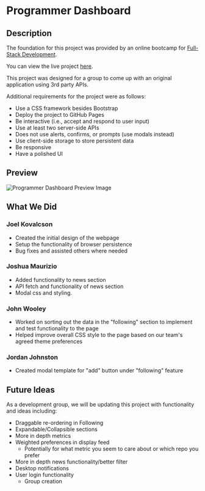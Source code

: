 # Programmer Dashboard

## Description

The foundation for this project was provided by an online bootcamp for [Full-Stack Development](https://bootcamps.vanderbilt.edu/coding/online/landing/). 

You can view the live project [here](https://joelkovalcson.github.io/Programmer-Dashboard/).

This project was designed for a group to come up with an original application using 3rd party APIs.

Additional requirements for the project were as follows:
* Use a CSS framework besides Bootstrap
* Deploy the project to GitHub Pages
* Be interactive (i.e., accept and respond to user input)
* Use at least two server-side APIs
* Does not use alerts, confirms, or prompts (use modals instead)
* Use client-side storage to store persistent data
* Be responsive
* Have a polished UI

## Preview

![Programmer Dashboard Preview Image](https://github.com/JoelKovalcson/Programmer-Dashboard/blob/main/assets/images/readme-preview.png)

## What We Did

### Joel Kovalcson

- Created the initial design of the webpage
- Setup the functionality of browser persistence
- Bug fixes and assisted others where needed

### Joshua Maurizio

- Added functionality to news section
- API fetch and functionality of news section
- Modal css and styling.

### John Wooley

- Worked on sorting out the data in the "following" section to implement and test functionality to the page
- Helped improve overall CSS style to the page based on our team's agreed theme preferences

### Jordan Johnston
- Created modal template for "add" button under "following" feature

## Future Ideas
As a development group, we will be updating this project with functionality and ideas including:
 - Draggable re-ordering in Following
 - Expandable/Collapsible sections
 - More in depth metrics
 - Weighted preferences in display feed
   - Potentially for what metric you seem to care about or which repo you prefer
 - More in depth news functionality/better filter
 - Desktop notifications
 - User login functionality
   - Group creation
